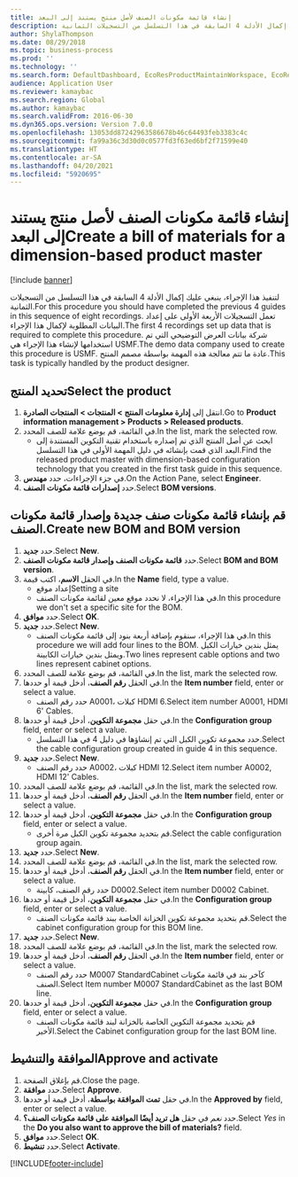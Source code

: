 ```yaml
---
title: إنشاء قائمة مكونات الصنف لأصل منتج يستند إلى البعد
description: لتنفيذ هذا الإجراء، ينبغي عليك إكمال الأدلة 4 السابقة في هذا التسلسل من التسجيلات الثمانية.
author: ShylaThompson
ms.date: 08/29/2018
ms.topic: business-process
ms.prod: ''
ms.technology: ''
ms.search.form: DefaultDashboard, EcoResProductMaintainWorkspace, EcoResProductOpenCasesFormPart, EcoResProductDetailsExtended, BOMConsistOf, BOMTable, InventItemIdLookupSimple, HcmWorkerLookUp
audience: Application User
ms.reviewer: kamaybac
ms.search.region: Global
ms.author: kamaybac
ms.search.validFrom: 2016-06-30
ms.dyn365.ops.version: Version 7.0.0
ms.openlocfilehash: 13053dd87242963586678b46c64493feb3383c4c
ms.sourcegitcommit: fa99a36c3d30d0c0577fd3f63ed6bf2f71599e40
ms.translationtype: HT
ms.contentlocale: ar-SA
ms.lasthandoff: 04/20/2021
ms.locfileid: "5920695"
---
```

# <a name="create-a-bill-of-materials-for-a-dimension-based-product-master"></a><span data-ttu-id="ea4bd-103">إنشاء قائمة مكونات الصنف لأصل منتج يستند إلى البعد</span><span class="sxs-lookup"><span data-stu-id="ea4bd-103">Create a bill of materials for a dimension-based product master</span></span>

[!include [banner](../../includes/banner.md)]

<span data-ttu-id="ea4bd-104">لتنفيذ هذا الإجراء، ينبغي عليك إكمال الأدلة 4 السابقة في هذا التسلسل من التسجيلات الثمانية.</span><span class="sxs-lookup"><span data-stu-id="ea4bd-104">For this procedure you should have completed the previous 4 guides in this sequence of eight recordings.</span></span> <span data-ttu-id="ea4bd-105">تعمل التسجيلات الأربعة الأولى على إعداد البيانات المطلوبة لإكمال هذا الإجراء.</span><span class="sxs-lookup"><span data-stu-id="ea4bd-105">The first 4 recordings set up data that is required to complete this procedure.</span></span> <span data-ttu-id="ea4bd-106">شركة بيانات العرض التوضيحي التي تم استخدامها لإنشاء هذا الإجراء هي USMF.</span><span class="sxs-lookup"><span data-stu-id="ea4bd-106">The demo data company used to create this procedure is USMF.</span></span> <span data-ttu-id="ea4bd-107">عادة ما تتم معالجة هذه المهمة بواسطة مصمم المنتج.</span><span class="sxs-lookup"><span data-stu-id="ea4bd-107">This task is typically handled by the product designer.</span></span>

## <a name="select-the-product"></a><span data-ttu-id="ea4bd-108">تحديد المنتج</span><span class="sxs-lookup"><span data-stu-id="ea4bd-108">Select the product</span></span>

1. <span data-ttu-id="ea4bd-109">انتقل إلى **إدارة معلومات المنتج‬ \> المنتجات \> المنتجات الصادرة**.</span><span class="sxs-lookup"><span data-stu-id="ea4bd-109">Go to **Product information management \> Products \> Released products**.</span></span>
1. <span data-ttu-id="ea4bd-110">في القائمة، قم بوضع علامة للصف المحدد.</span><span class="sxs-lookup"><span data-stu-id="ea4bd-110">In the list, mark the selected row.</span></span>
    * <span data-ttu-id="ea4bd-111">ابحث عن أصل المنتج الذي تم إصداره باستخدام تقنية التكوين المستندة إلى البعد الذي قمت بإنشائه في دليل المهمة الأولى في هذا التسلسل.</span><span class="sxs-lookup"><span data-stu-id="ea4bd-111">Find the released product master with dimension-based configuration technology that you created in the first task guide in this sequence.</span></span>  
1. <span data-ttu-id="ea4bd-112">في جزء الإجراءات، حدد **مهندس**.</span><span class="sxs-lookup"><span data-stu-id="ea4bd-112">On the Action Pane, select **Engineer**.</span></span>
1. <span data-ttu-id="ea4bd-113">حدد **إصدارات قائمة مكونات الصنف**.</span><span class="sxs-lookup"><span data-stu-id="ea4bd-113">Select **BOM versions**.</span></span>

## <a name="create-new-bom-and-bom-version"></a><span data-ttu-id="ea4bd-114">قم بإنشاء قائمة مكونات صنف جديدة وإصدار قائمة مكونات الصنف.</span><span class="sxs-lookup"><span data-stu-id="ea4bd-114">Create new BOM and BOM version</span></span>

1. <span data-ttu-id="ea4bd-115">حدد **جديد**.</span><span class="sxs-lookup"><span data-stu-id="ea4bd-115">Select **New**.</span></span>
1. <span data-ttu-id="ea4bd-116">حدد **قائمة مكونات الصنف وإصدار قائمة مكونات الصنف**.</span><span class="sxs-lookup"><span data-stu-id="ea4bd-116">Select **BOM and BOM version**.</span></span>
1. <span data-ttu-id="ea4bd-117">في الحقل **الاسم**، اكتب قيمة.</span><span class="sxs-lookup"><span data-stu-id="ea4bd-117">In the **Name** field, type a value.</span></span>
    * <span data-ttu-id="ea4bd-118">إعداد موقع</span><span class="sxs-lookup"><span data-stu-id="ea4bd-118">Setting a site</span></span>  
    * <span data-ttu-id="ea4bd-119">في هذا الإجراء، لا نحدد موقع معين لقائمة مكونات الصنف.</span><span class="sxs-lookup"><span data-stu-id="ea4bd-119">In this procedure we don't set a specific site for the BOM.</span></span>  
1. <span data-ttu-id="ea4bd-120">حدد **موافق**.</span><span class="sxs-lookup"><span data-stu-id="ea4bd-120">Select **OK**.</span></span>
1. <span data-ttu-id="ea4bd-121">حدد **جديد**.</span><span class="sxs-lookup"><span data-stu-id="ea4bd-121">Select **New**.</span></span>
    * <span data-ttu-id="ea4bd-122">في هذا الإجراء، سنقوم بإضافة أربعة بنود إلى قائمة مكونات الصنف.</span><span class="sxs-lookup"><span data-stu-id="ea4bd-122">In this procedure we will add four lines to the BOM.</span></span> <span data-ttu-id="ea4bd-123">يمثل بندين خيارات الكبل ويمثل بندين خيارات الكابينة.</span><span class="sxs-lookup"><span data-stu-id="ea4bd-123">Two lines represent cable options and two lines represent cabinet options.</span></span>  
1. <span data-ttu-id="ea4bd-124">في القائمة، قم بوضع علامة للصف المحدد.</span><span class="sxs-lookup"><span data-stu-id="ea4bd-124">In the list, mark the selected row.</span></span>
1. <span data-ttu-id="ea4bd-125">في الحقل **رقم الصنف**، أدخل قيمة أو حددها.</span><span class="sxs-lookup"><span data-stu-id="ea4bd-125">In the **Item number** field, enter or select a value.</span></span>
    * <span data-ttu-id="ea4bd-126">حدد رقم الصنف A0001، كبلات HDMI 6.</span><span class="sxs-lookup"><span data-stu-id="ea4bd-126">Select item number A0001, HDMI 6' Cables.</span></span>  
1. <span data-ttu-id="ea4bd-127">في حقل **مجموعة التكوين**، أدخل قيمة أو حددها.</span><span class="sxs-lookup"><span data-stu-id="ea4bd-127">In the **Configuration group** field, enter or select a value.</span></span>
    * <span data-ttu-id="ea4bd-128">حدد مجموعة تكوين الكبل التي تم إنشاؤها في دليل 4 في هذا التسلسل.</span><span class="sxs-lookup"><span data-stu-id="ea4bd-128">Select the cable configuration group created in guide 4 in this sequence.</span></span>  
1. <span data-ttu-id="ea4bd-129">حدد **جديد**.</span><span class="sxs-lookup"><span data-stu-id="ea4bd-129">Select **New**.</span></span>
    * <span data-ttu-id="ea4bd-130">حدد رقم الصنف A0002، كبلات HDMI 12.</span><span class="sxs-lookup"><span data-stu-id="ea4bd-130">Select item number A0002, HDMI 12' Cables.</span></span>  
1. <span data-ttu-id="ea4bd-131">في القائمة، قم بوضع علامة للصف المحدد.</span><span class="sxs-lookup"><span data-stu-id="ea4bd-131">In the list, mark the selected row.</span></span>
1. <span data-ttu-id="ea4bd-132">في الحقل **رقم الصنف**، أدخل قيمة أو حددها.</span><span class="sxs-lookup"><span data-stu-id="ea4bd-132">In the **Item number** field, enter or select a value.</span></span>
1. <span data-ttu-id="ea4bd-133">في حقل **مجموعة التكوين**، أدخل قيمة أو حددها.</span><span class="sxs-lookup"><span data-stu-id="ea4bd-133">In the **Configuration group** field, enter or select a value.</span></span>
    * <span data-ttu-id="ea4bd-134">قم بتحديد مجموعة تكوين الكبل مرة أخرى.</span><span class="sxs-lookup"><span data-stu-id="ea4bd-134">Select the cable configuration group again.</span></span>  
1. <span data-ttu-id="ea4bd-135">حدد **جديد**.</span><span class="sxs-lookup"><span data-stu-id="ea4bd-135">Select **New**.</span></span>
1. <span data-ttu-id="ea4bd-136">في القائمة، قم بوضع علامة للصف المحدد.</span><span class="sxs-lookup"><span data-stu-id="ea4bd-136">In the list, mark the selected row.</span></span>
1. <span data-ttu-id="ea4bd-137">في الحقل **رقم الصنف**، أدخل قيمة أو حددها.</span><span class="sxs-lookup"><span data-stu-id="ea4bd-137">In the **Item number** field, enter or select a value.</span></span>
    * <span data-ttu-id="ea4bd-138">حدد رقم الصنف، كابينة D0002.</span><span class="sxs-lookup"><span data-stu-id="ea4bd-138">Select item number D0002 Cabinet.</span></span>  
1. <span data-ttu-id="ea4bd-139">في حقل **مجموعة التكوين**، أدخل قيمة أو حددها.</span><span class="sxs-lookup"><span data-stu-id="ea4bd-139">In the **Configuration group** field, enter or select a value.</span></span>
    * <span data-ttu-id="ea4bd-140">قم بتحديد مجموعة تكوين الخزانة الخاصة ببند قائمة مكونات الصنف.</span><span class="sxs-lookup"><span data-stu-id="ea4bd-140">Select the cabinet configuration group for this BOM line.</span></span>  
1. <span data-ttu-id="ea4bd-141">حدد **جديد**.</span><span class="sxs-lookup"><span data-stu-id="ea4bd-141">Select **New**.</span></span>
1. <span data-ttu-id="ea4bd-142">في القائمة، قم بوضع علامة للصف المحدد.</span><span class="sxs-lookup"><span data-stu-id="ea4bd-142">In the list, mark the selected row.</span></span>
1. <span data-ttu-id="ea4bd-143">في الحقل **رقم الصنف**، أدخل قيمة أو حددها.</span><span class="sxs-lookup"><span data-stu-id="ea4bd-143">In the **Item number** field, enter or select a value.</span></span>
    * <span data-ttu-id="ea4bd-144">حدد رقم الصنف M0007 StandardCabinet كآخر بند في قائمة مكونات الصنف.</span><span class="sxs-lookup"><span data-stu-id="ea4bd-144">Select Item number M0007 StandardCabinet as the last BOM line.</span></span>  
1. <span data-ttu-id="ea4bd-145">في حقل **مجموعة التكوين**، أدخل قيمة أو حددها.</span><span class="sxs-lookup"><span data-stu-id="ea4bd-145">In the **Configuration group** field, enter or select a value.</span></span>
    * <span data-ttu-id="ea4bd-146">قم بتحديد مجموعة التكوين الخاصة بالخزانة لبند قائمة مكونات الصنف الأخير.</span><span class="sxs-lookup"><span data-stu-id="ea4bd-146">Select the Cabinet configuration group for the last BOM line.</span></span>  

## <a name="approve-and-activate"></a><span data-ttu-id="ea4bd-147">الموافقة والتنشيط</span><span class="sxs-lookup"><span data-stu-id="ea4bd-147">Approve and activate</span></span>

1. <span data-ttu-id="ea4bd-148">قم بإغلاق الصفحة.</span><span class="sxs-lookup"><span data-stu-id="ea4bd-148">Close the page.</span></span>
1. <span data-ttu-id="ea4bd-149">حدد **موافقة**.</span><span class="sxs-lookup"><span data-stu-id="ea4bd-149">Select **Approve**.</span></span>
1. <span data-ttu-id="ea4bd-150">في حقل **تمت الموافقة بواسطة**، أدخل قيمة أو حددها.</span><span class="sxs-lookup"><span data-stu-id="ea4bd-150">In the **Approved by** field, enter or select a value.</span></span>
1. <span data-ttu-id="ea4bd-151">حدد *نعم* في حقل **هل تريد أيضًا الموافقة على قائمة مكونات الصنف؟**.</span><span class="sxs-lookup"><span data-stu-id="ea4bd-151">Select *Yes* in the **Do you also want to approve the bill of materials?** field.</span></span>
1. <span data-ttu-id="ea4bd-152">حدد **موافق**.</span><span class="sxs-lookup"><span data-stu-id="ea4bd-152">Select **OK**.</span></span>
1. <span data-ttu-id="ea4bd-153">حدد **تنشيط**.</span><span class="sxs-lookup"><span data-stu-id="ea4bd-153">Select **Activate**.</span></span>



[!INCLUDE[footer-include](../../../includes/footer-banner.md)]